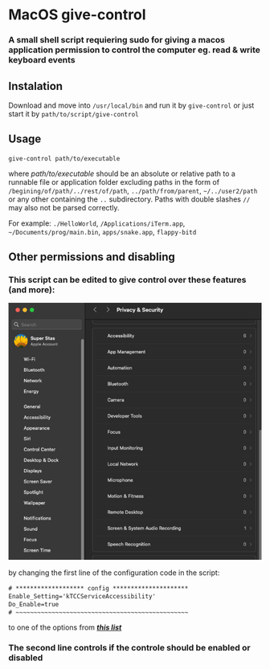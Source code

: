 # MacOS give-control
### A small shell script requiering sudo for giving a macos application permission to control the computer eg. read &amp; write keyboard events

## Instalation
Download and move into `/usr/local/bin` and run it by `give-control` or just start it by `path/to/script/give-control`

## Usage
```
give-control path/to/executable
```
where _path/to/executable_ should be an absolute or relative path to a runnable file or application folder excluding paths in the form of `/begining/of/path/../rest/of/path`, `../path/from/parent`, `~/../user2/path` or any other containing the `..` subdirectory. Paths with double slashes `//` may also not be parsed correctly.

For example: `./HelloWorld`, `/Applications/iTerm.app`, `~/Documents/prog/main.bin`, `apps/snake.app`, `flappy-bitd`

## Other permissions and disabling
### This script can be edited to give control over these features (and more):

![image info](./images/security_privacy.png)

by changing the first line of the configuration code in the script:
```
# ******************* config *********************
Enable_Setting='kTCCServiceAccessibility'
Do_Enable=true
# ~~~~~~~~~~~~~~~~~~~~~~~~~~~~~~~~~~~~~~~~~~~~~~~~
```
to one of the options from
**_[this list](https://github.com/AtlasGondal/macos-pentesting-resources/blob/main/tccd/kTCCService.md)_**

### The second line controls if the controle should be enabled or disabled
